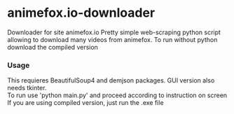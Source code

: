 # animefox.io-downloader
Downloader for site animefox.io
Pretty simple web-scraping python script allowing to download many videos from animefox.
To run without python download the compiled version

### Usage
This requieres BeautifulSoup4 and demjson packages. GUI version also needs tkinter.  
To run use 'python main.py' and proceed according to instruction on screen
If you are using compiled version, just run the .exe file
